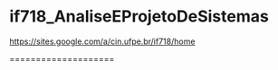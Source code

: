 # if718_AnaliseEProjetoDeSistemas


https://sites.google.com/a/cin.ufpe.br/if718/home


====================




